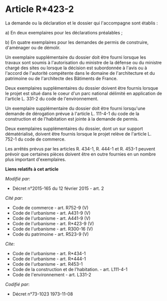 # Article R*423-2

La demande ou la déclaration et le dossier qui l'accompagne sont établis : 

a) En deux exemplaires pour les déclarations préalables ; 

b) En quatre exemplaires pour les demandes de permis de construire, d'aménager ou de démolir. 

Un exemplaire supplémentaire du dossier doit être fourni lorsque les travaux sont soumis à l'autorisation du ministre de la
défense ou du ministre chargé des sites ou lorsque la décision est subordonnée à l'avis ou à l'accord de l'autorité
compétente dans le domaine de l'architecture et du patrimoine ou de l'architecte des Bâtiments de France. 

Deux exemplaires supplémentaires du dossier doivent être fournis lorsque le projet est situé dans le coeur d'un parc national
délimité en application de l'article L. 331-2 du code de l'environnement. 

Un exemplaire supplémentaire du dossier doit être fourni lorsqu'une demande de dérogation prévue à l'article L. 111-4-1 du
code de la construction et de l'habitation est jointe à la demande de permis. 

Deux exemplaires supplémentaires du dossier, dont un sur support dématérialisé, doivent être fournis lorsque le projet relève
de l'article L. 752-1 du code de commerce.

Les arrêtés prévus par les articles R. 434-1, R. 444-1 et R. 453-1 peuvent prévoir que certaines pièces doivent être en outre
fournies en un nombre plus important d'exemplaires.

**Liens relatifs à cet article**

_Modifié par_:

  - Décret n°2015-165 du 12 février 2015 - art. 2

_Cité par_:

  - Code de commerce - art. R752-9 (V)
  - Code de l'urbanisme - art. A431-9 (V)
  - Code de l'urbanisme - art. A441-9 (V)
  - Code de l'urbanisme - art. R*423-9 (V)
  - Code de l'urbanisme - art. R300-16 (V)
  - Code du patrimoine - art. R523-9 (V)

_Cite_:

  - Code de l'urbanisme - art. R*434-1
  - Code de l'urbanisme - art. R*444-1
  - Code de l'urbanisme - art. R453-1
  - Code de la construction et de l'habitation. - art. L111-4-1
  - Code de l'environnement - art. L331-2

_Codifié par_:

  - Décret n°73-1023 1973-11-08
